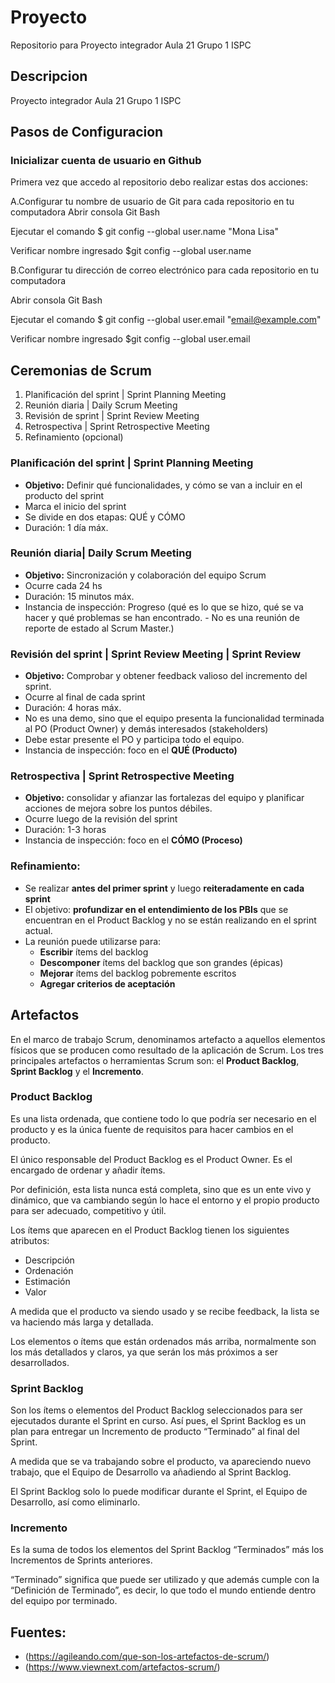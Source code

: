 # Proyecto

Repositorio para Proyecto integrador Aula 21 Grupo 1 ISPC 

## Descripcion

Proyecto integrador Aula 21 Grupo 1 ISPC 

## Pasos de Configuracion

### Inicializar cuenta de usuario en Github

Primera vez que accedo al repositorio debo realizar estas dos acciones:

A.Configurar tu nombre de usuario de Git para cada repositorio en tu computadora
  Abrir consola Git Bash
  
  Ejecutar el comando
  $ git config --global user.name "Mona Lisa"
  
  Verificar nombre ingresado
  $git config --global user.name
  
 B.Configurar tu dirección de correo electrónico para cada repositorio en tu computadora
 
   Abrir consola Git Bash
  
  Ejecutar el comando
  $ git config --global user.email "email@example.com"
  
  Verificar nombre ingresado
  $git config --global user.email

## Ceremonias de Scrum

1.	Planificación del sprint | Sprint Planning Meeting 
2.	Reunión diaria | Daily Scrum Meeting
3.	Revisión de sprint | Sprint Review Meeting
4.	Retrospectiva | Sprint Retrospective Meeting 
5.	Refinamiento (opcional)

### Planificación del sprint | Sprint Planning Meeting

  - **Objetivo:** Definir qué funcionalidades, y cómo se van a incluir en el producto del sprint
  - Marca el inicio del sprint
  - Se divide en dos etapas: QUÉ y CÓMO
  - Duración: 1 día máx.

### Reunión diaria| Daily Scrum Meeting

  - **Objetivo:** Sincronización y colaboración del equipo Scrum
  - Ocurre cada 24 hs
  - Duración: 15 minutos máx.
  - Instancia de inspección: Progreso (qué es lo que se hizo, qué se va hacer y qué problemas se han encontrado. - No es una reunión de reporte de estado al Scrum Master.)

### Revisión del sprint | Sprint Review Meeting | Sprint Review

  - **Objetivo:** Comprobar y obtener feedback valioso del incremento del sprint.
  - Ocurre al final de cada sprint
  - Duración: 4 horas máx.
  - No es una demo, sino que el equipo presenta la funcionalidad terminada al PO (Product Owner) y demás    interesados (stakeholders)
  - Debe estar presente el PO y participa todo el equipo.
  - Instancia de inspección: foco en el **QUÉ (Producto)**

### Retrospectiva | Sprint Retrospective Meeting

  - **Objetivo:** consolidar y afianzar las fortalezas del equipo y planificar acciones de mejora sobre los puntos débiles.
  - Ocurre luego de la revisión del sprint
  - Duración: 1-3 horas
  - Instancia de inspección: foco en el **CÓMO (Proceso)**

### Refinamiento:

  - Se realizar **antes del primer sprint** y luego **reiteradamente en cada sprint**
  - El objetivo: **profundizar en el entendimiento de los PBIs** que se encuentran en el Product Backlog y no se están realizando en el sprint actual.
  - La reunión puede utilizarse para:
    * **Escribir** ítems del backlog
    * **Descomponer** ítems del backlog que son grandes (épicas)
    * **Mejorar** ítems del backlog pobremente escritos
    * **Agregar criterios de aceptación**

## Artefactos

En el marco de trabajo Scrum, denominamos artefacto a aquellos elementos físicos que se producen como resultado de la aplicación de Scrum. Los tres principales artefactos o herramientas Scrum son: el **Product Backlog**, **Sprint Backlog** y el **Incremento**.

### Product Backlog

  Es una lista ordenada, que contiene todo lo que podría ser necesario en el producto y es la única fuente de requisitos para hacer cambios en el producto.

  El único responsable del Product Backlog es el Product Owner. Es el encargado de ordenar y añadir ítems.

  Por definición, esta lista nunca está completa, sino que es un ente vivo y dinámico, que va cambiando según lo hace el entorno y el propio producto para ser adecuado, competitivo y útil.

  Los ítems que aparecen en el Product Backlog tienen los siguientes atributos:

  * Descripción
  * Ordenación
  * Estimación
  * Valor

  A medida que el producto va siendo usado y se recibe feedback, la lista se va haciendo más larga y detallada.

  Los elementos o ítems que están ordenados más arriba, normalmente son los más detallados y claros, ya que serán los más próximos a ser desarrollados.

### Sprint Backlog

  Son los ítems o elementos del Product Backlog seleccionados para ser ejecutados durante el Sprint en curso. 
  Así pues, el Sprint Backlog es un plan para entregar un Incremento de producto “Terminado” al final del Sprint.

  A medida que se va trabajando sobre el producto, va apareciendo nuevo trabajo, que el Equipo de Desarrollo va añadiendo al Sprint Backlog.

  El Sprint Backlog solo lo puede modificar durante el Sprint, el Equipo de Desarrollo, así como eliminarlo.

### Incremento

  Es la suma de todos los elementos del Sprint Backlog “Terminados” más los Incrementos de Sprints anteriores.

  “Terminado” significa que puede ser utilizado y que además cumple con la “Definición de Terminado”, es decir, 
  lo que todo el mundo entiende dentro del equipo por terminado.

## Fuentes: 
  - (https://agileando.com/que-son-los-artefactos-de-scrum/)
  - (https://www.viewnext.com/artefactos-scrum/)
